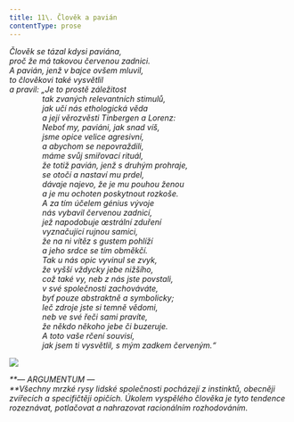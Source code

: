 ```yaml
---
title: 11\. Člověk a pavián
contentType: prose
---
```


_Člověk se tázal kdysi paviána,  
proč že má takovou červenou zadnici.  
A pavián, jenž v bajce ovšem mluvil,  
to člověkovi také vysvětlil  
a pravil: „Je to prostě záležitost  
               tak zvaných relevantních stimulů,  
               jak učí nás ethologická věda  
               a její věrozvěsti Tinbergen a Lorenz:  
               Neboť my, paviáni, jak snad víš,  
               jsme opice velice agresivní,  
               a abychom se nepovraždili,  
               máme svůj smiřovací rituál,  
               že totiž pavián, jenž s druhým prohraje,  
               se otočí a nastaví mu prdel,  
               dávaje najevo, že je mu pouhou ženou  
               a je mu ochoten poskytnout rozkoše.  
               A za tím účelem génius vývoje  
               nás vybavil červenou zadnicí,  
               jež napodobuje œstrální zduření  
               vyznačující rujnou samici,  
               že na ni vítěz s gustem pohlíží  
               a jeho srdce se tím obměkčí.  
               Tak u nás opic vyvinul se zvyk,  
               že vyšší vždycky jebe nižšího,  
               což také vy, neb z nás jste povstali,  
               v své společnosti zachováváte,  
               byť pouze abstraktně a symbolicky;  
               leč zdroje jste si temně vědomi,  
               neb ve své řeči sami pravíte,  
               že někdo někoho jebe či buzeruje.  
               A toto vaše rčení souvisí,  
               jak jsem ti vysvětlil, s mým zadkem červeným.“_

**![](../Images/011.jpg)**

_**— ARGUMENTUM —  
**Všechny mrzké rysy lidské společnosti pocházejí z instinktů, obecněji zvířecích a specifičtěji opičích. Úkolem vyspělého člověka je tyto tendence rozeznávat, potlačovat a nahrazovat racionálním rozhodováním._
